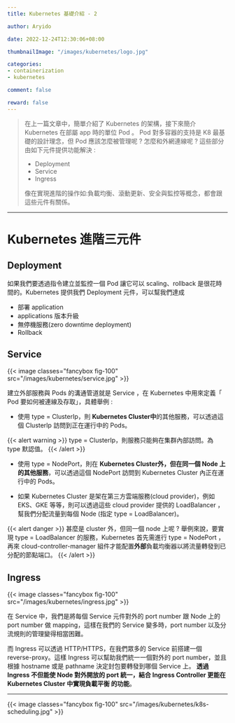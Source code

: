 ```yaml
---
title: Kubernetes 基礎介紹 - 2

author: Aryido

date: 2022-12-24T12:30:06+08:00

thumbnailImage: "/images/kubernetes/logo.jpg"

categories:
- containerization
- kubernetes

comment: false

reward: false
---
```

<!--BODY-->
> 在上一篇文章中，簡單介紹了 Kubernetes 的架構，接下來簡介 Kubernetes 在部屬 app 時的單位 Pod 。 Pod 對多容器的支持是 K8 最基礎的設計理念，但 Pod 應該怎麼被管理呢 ? 怎麼和外網連線呢 ? 這些部分由如下元件提供功能解決 :
> - Deployment
> - Service
> - Ingress
>
> 像在實現進階的操作如:負載均衡、滾動更新、安全與監控等概念，都會跟這些元件有關係。

<!--more-->

---
# Kubernetes 進階三元件

## Deployment
如果我們要透過指令建立並監控一個 Pod 讓它可以 scaling、rollback 是很花時間的。Kubernetes 提供我們 Deployment 元件，可以幫我們達成
- 部署 application
- applications 版本升級
- 無停機服務(zero downtime deployment)
- Rollback

## Service

{{< image classes="fancybox fig-100" src="/images/kubernetes/service.jpg" >}}

建立外部服務與 Pods 的溝通管道就是  Service ，在 Kubernetes 中用來定義「 Pod 要如何被連線及存取」，具體舉例 :

- 使用 type =  ClusterIp，則 **Kubernetes Cluster中**的其他服務，可以透過這個 ClusterIp 訪問到正在運行中的 Pods。

{{< alert warning >}}
type =  ClusterIp，則服務只能夠在集群內部訪問。為 type 默認值。
{{< /alert >}}


- 使用 type = NodePort，則在 **Kubernetes Cluster外，但在同一個 Node 上的其他服務**，可以透過這個 NodePort 訪問到 Kubernetes Cluster 內正在運行中的 Pods。

- 如果 Kubernetes Cluster 是架在第三方雲端服務(cloud provider)，例如 EKS、GKE 等等，則可以透過這些 cloud provider 提供的 LoadBalancer ，幫我們分配流量到每個 Node (指定 type =   LoadBalancer)。

{{< alert danger >}}
甚麼是 cluster 外，但同一個 node 上呢 ? 舉例來說，要實現 type =  LoadBalancer 的服務，Kubernetes 首先需進行 type =  NodePort ，再來  cloud-controller-manager 組件才能配置**外部**負載均衡器以將流量轉發到已分配的節點端口。
{{< /alert >}}

## Ingress

{{< image classes="fancybox fig-100" src="/images/kubernetes/ingress.jpg" >}}

在 Service 中，我們是將每個 Service 元件對外的 port number 跟 Node 上的 port number 做 mapping，這樣在我們的 Service 變多時，port number 以及分流規則的管理變得相當困難。

而 Ingress 可以透過 HTTP/HTTPS，在我們眾多的 Service 前搭建一個 reverse-proxy。這樣 Ingress 可以幫助我們統一一個對外的 port number，並且根據 hostname 或是 pathname 決定封包要轉發到哪個 Service 上。 **透過 Ingress 不但能使 Node 對外開放的 port 統一，結合 Ingress Controller 更能在 Kubernetes Cluster 中實現負載平衡 的功能**。

---

{{< image classes="fancybox fig-100" src="/images/kubernetes/k8s-scheduling.jpg" >}}
